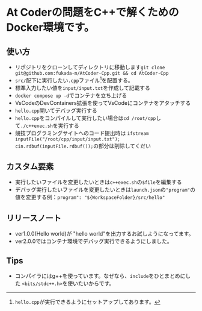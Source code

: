 # At Coderの問題をC++で解くためのDocker環境です。

## 使い方
- リポジトリをクローンしてディレクトリに移動します```git clone git@github.com:fukada-m/AtCoder-Cpp.git && cd AtCoder-Cpp``` 
- `src/`配下に実行したい`.cpp`ファイル[^1]を配置する。
- 標準入力したい値を`input/input.txt`を作成して記載する
- `docker compose up -d`でコンテナを立ち上げる
- VsCodeのDevContainers拡張を使ってVsCodeにコンテナをアタッチする
- `hello.cpp`開いてデバッグ実行する
- `hello.cpp`をコンパイルして実行したい場合は`cd /root/cpp`して`./c++exec.sh`を実行する
- 競技プログラミングサイトへのコード提出時は  ```ifstream inputFile("/root/cpp/input/input.txt");
  cin.rdbuf(inputFile.rdbuf());```の部分は削除してくだい

## カスタム要素
- 実行したいファイルを変更したいときは`c++exec.sh`の`$file`を編集する
- デバッグ実行したいファイルを変更したいときは`launch.json`の`"program"`の値を変更する例：`program": "${WorkspaceFolder}/src/hello"`

## リリースノート
- ver1.0.0(Hello world)が "hello world"を出力するお試しようになってます。
- ver2.0.0ではコンテナ環境でデバッグ実行できるようにしました。

## Tips
- コンパイラにはg++を使っています。なぜなら、`include`をひとまとめにした `<bits/stdc++.h>`を使いたいからです。

[^1]: `hello.cpp`が実行できるようにセットアップしてあります。